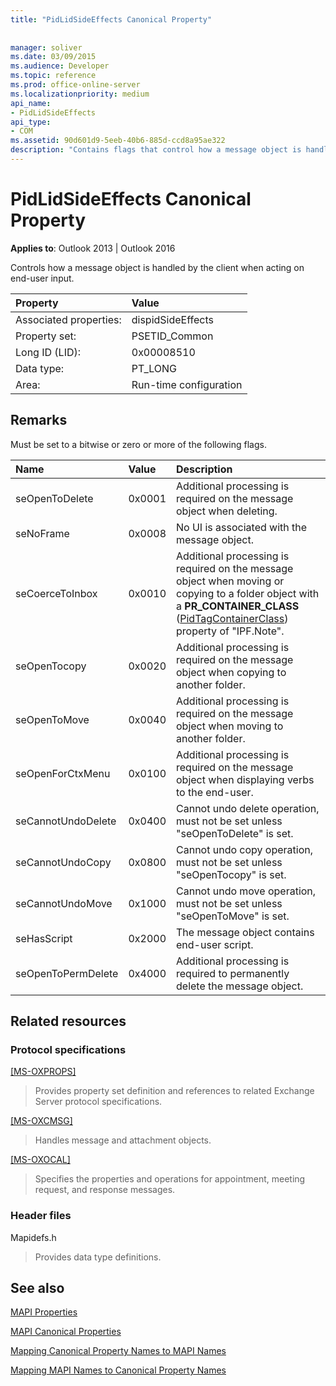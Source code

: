```yaml
---
title: "PidLidSideEffects Canonical Property"
 
 
manager: soliver
ms.date: 03/09/2015
ms.audience: Developer
ms.topic: reference
ms.prod: office-online-server
ms.localizationpriority: medium
api_name:
- PidLidSideEffects
api_type:
- COM
ms.assetid: 90d601d9-5eeb-40b6-885d-ccd8a95ae322
description: "Contains flags that control how a message object is handled by the client when acting on end-user input."
---
```


# PidLidSideEffects Canonical Property

  
  
**Applies to**: Outlook 2013 | Outlook 2016 
  
Controls how a message object is handled by the client when acting on end-user input.
  
|Property |Value |
|:-----|:-----|
|Associated properties:  <br/> |dispidSideEffects  <br/> |
|Property set:  <br/> |PSETID_Common  <br/> |
|Long ID (LID):  <br/> |0x00008510  <br/> |
|Data type:  <br/> |PT_LONG  <br/> |
|Area:  <br/> |Run-time configuration  <br/> |
   
## Remarks

Must be set to a bitwise or zero or more of the following flags.
  
|**Name**|**Value**|**Description**|
|:-----|:-----|:-----|
|seOpenToDelete  <br/> |0x0001  <br/> |Additional processing is required on the message object when deleting. |
|seNoFrame  <br/> |0x0008  <br/> |No UI is associated with the message object. |
|seCoerceToInbox  <br/> |0x0010  <br/> |Additional processing is required on the message object when moving or copying to a folder object with a **PR_CONTAINER_CLASS** ([PidTagContainerClass](pidtagcontainerclass-canonical-property.md)) property of "IPF.Note". |
|seOpenTocopy  <br/> |0x0020  <br/> |Additional processing is required on the message object when copying to another folder. |
|seOpenToMove  <br/> |0x0040  <br/> |Additional processing is required on the message object when moving to another folder. |
|seOpenForCtxMenu  <br/> |0x0100  <br/> |Additional processing is required on the message object when displaying verbs to the end-user. |
|seCannotUndoDelete  <br/> |0x0400  <br/> |Cannot undo delete operation, must not be set unless "seOpenToDelete" is set. |
|seCannotUndoCopy  <br/> |0x0800  <br/> |Cannot undo copy operation, must not be set unless "seOpenTocopy" is set. |
|seCannotUndoMove  <br/> |0x1000  <br/> |Cannot undo move operation, must not be set unless "seOpenToMove" is set. |
|seHasScript  <br/> |0x2000  <br/> |The message object contains end-user script. |
|seOpenToPermDelete  <br/> |0x4000  <br/> |Additional processing is required to permanently delete the message object. |
   
## Related resources

### Protocol specifications

[[MS-OXPROPS]](https://msdn.microsoft.com/library/f6ab1613-aefe-447d-a49c-18217230b148%28Office.15%29.aspx)
  
> Provides property set definition and references to related Exchange Server protocol specifications.
    
[[MS-OXCMSG]](https://msdn.microsoft.com/library/7fd7ec40-deec-4c06-9493-1bc06b349682%28Office.15%29.aspx)
  
> Handles message and attachment objects.
    
[[MS-OXOCAL]](https://msdn.microsoft.com/library/09861fde-c8e4-4028-9346-e7c214cfdba1%28Office.15%29.aspx)
  
> Specifies the properties and operations for appointment, meeting request, and response messages.
    
### Header files

Mapidefs.h
  
> Provides data type definitions.
    
## See also



[MAPI Properties](mapi-properties.md)
  
[MAPI Canonical Properties](mapi-canonical-properties.md)
  
[Mapping Canonical Property Names to MAPI Names](mapping-canonical-property-names-to-mapi-names.md)
  
[Mapping MAPI Names to Canonical Property Names](mapping-mapi-names-to-canonical-property-names.md)

